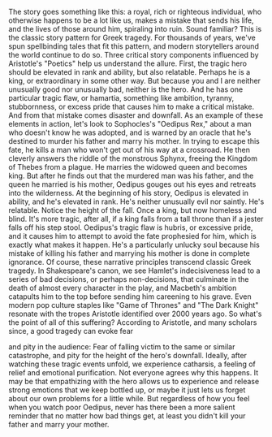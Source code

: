 

The story goes something like this:
a royal, rich or righteous individual,
who otherwise happens to be a lot like us,
makes a mistake that sends his life,
and the lives of those around him,
spiraling into ruin.
Sound familiar?
This is the classic story pattern
for Greek tragedy.
For thousands of years,
we&#39;ve spun spellbinding tales
that fit this pattern,
and modern storytellers around the world
continue to do so.
Three critical story components
influenced by Aristotle&#39;s &quot;Poetics&quot;
help us understand the allure.
First, the tragic hero should be elevated
in rank and ability,
but also relatable.
Perhaps he is a king, or extraordinary
in some other way.
But because you and I
are neither unusually good
nor unusually bad,
neither is the hero.
And he has one particular tragic flaw,
or hamartia,
something like ambition, tyranny,
stubbornness, or excess pride
that causes him 
to make a critical mistake.
And from that mistake comes 
disaster and downfall.
As an example of these elements in action,
let&#39;s look to Sophocles&#39;s &quot;Oedipus Rex,&quot;
about a man who doesn&#39;t know
he was adopted,
and is warned by an oracle
that he&#39;s destined to murder his father
and marry his mother.
In trying to escape this fate,
he kills a man who won&#39;t get out 
of his way at a crossroad.
He then cleverly answers the riddle
of the monstrous Sphynx,
freeing the Kingdom of Thebes
from a plague.
He marries the widowed queen
and becomes king.
But after he finds out that the murdered
man was his father,
and the queen he married is his mother,
Oedipus gouges out his eyes
and retreats into the wilderness.
At the beginning of his story,
Oedipus is elevated in ability,
and he&#39;s elevated in rank.
He&#39;s neither unusually evil
nor saintly.
He&#39;s relatable.
Notice the height of the fall.
Once a king, but now homeless and blind.
It&#39;s more tragic, after all, if a king
falls from a tall throne
than if a jester falls off his step stool.
Oedipus&#39;s tragic flaw is hubris,
or excessive pride,
and it causes him to attempt to avoid
the fate prophesied for him,
which is exactly what makes it happen.
He&#39;s a particularly unlucky soul
because his mistake of killing his father
and marrying his mother
is done in complete ignorance.
Of course, these narrative principles
transcend classic Greek tragedy.
In Shakespeare&#39;s canon,
we see Hamlet&#39;s indecisiveness
lead to a series of bad decisions,
or perhaps non-decisions,
that culminate in the death of almost
every character in the play,
and Macbeth&#39;s ambition 
catapults him to the top
before sending him careening to his grave.
Even modern pop culture staples
like &quot;Game of Thrones&quot; and &quot;The Dark Knight&quot;
resonate with the tropes Aristotle
identified over 2000 years ago.
So what&#39;s the point 
of all of this suffering?
According to Aristotle,
and many scholars since,
a good tragedy can evoke fear

and pity in the audience:
Fear of falling victim to the same
or similar catastrophe,
and pity for the height 
of the hero&#39;s downfall.
Ideally, after watching 
these tragic events unfold,
we experience catharsis,
a feeling of relief 
and emotional purification.
Not everyone agrees why this happens.
It may be that empathizing with the hero
allows us to experience and release
strong emotions that we keep bottled up,
or maybe it just lets us forget
about our own problems for a little while.
But regardless of how you feel
when you watch poor Oedipus,
never has there been 
a more salient reminder
that no matter how bad things get,
at least you didn&#39;t kill your father
and marry your mother.
